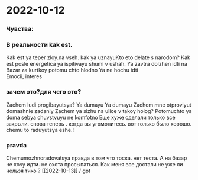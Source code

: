 # 2022-10-12
### Чувства:
### В реальности kak est. 
Kak est ya teper zloy.na vseh. kak ya uznayuKto eto delate s narodom? 
Kak est posle energetica ya ispitivayu shumi v ushah. 
Ya zavtra dolzhen idti na Bazar za kurtkoy potomu chto hlodno  Ya ne hochu idti  
Emocii, interes  
### зачем это?для чего это? 
Zachem ludi progibayutsya? Ya dumayu 
Ya dumayu Zachem mne otprovlyut domashnie zadaniy 
Zachem ya sizhu na ulice v takoy holog? Potomuchto ya doma sebya chuvstvuyu ne komfotno 
Еще хуже сделали только все закрыли. снова теперь . когда вы угомонитесь. вот только было хорошо. chemu to raduyutsya eshe.! 
### pravda 
Chemumozhnoradovatsya
правда в том что тоска. нет теста. А на базар не хочу идти.
не охота просыпаться. Как меня все достали не уже ли нельзя тихо ?
[[2022-10-13]]
/ gpt
